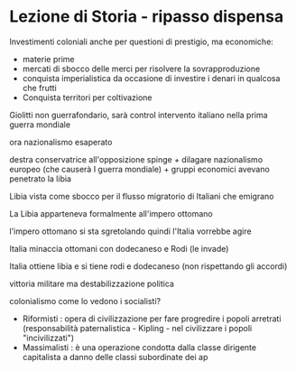 # Lezione di Storia - ripasso dispensa

Investimenti coloniali anche per questioni di prestigio, ma economiche:
* materie prime
* mercati di sbocco delle merci per  risolvere la sovrapproduzione
* conquista imperialistica da occasione di investire i denari in qualcosa che frutti
* Conquista territori per coltivazione

Giolitti non guerrafondario, sarà control intervento italiano nella prima guerra mondiale



ora nazionalismo esaperato


destra conservatrice all'opposizione spinge + dilagare nazionalismo europeo (che causerà I guerra mondiale) + gruppi economici avevano penetrato la libia


Libia vista come sbocco per il flusso migratorio di Italiani che emigrano

La Libia apparteneva formalmente all'impero ottomano

l'impero ottomano si sta sgretolando quindi l'Italia vorrebbe agire

Italia minaccia ottomani con dodecaneso e Rodi (le invade)

Italia ottiene libia e si tiene rodi e dodecaneso (non rispettando gli accordi)


vittoria militare ma destabilizzazione politica

colonialismo
come lo vedono i socialisti?

* Riformisti : opera di civilizzazione per fare progredire i popoli arretrati (responsabilità paternalistica - Kipling - nel civilizzare i popoli "incivilizzati")
* Massimalisti : è una operazione condotta dalla classe dirigente capitalista a danno delle classi subordinate dei ap
<!--stackedit_data:
eyJoaXN0b3J5IjpbLTY0NDY4MTMzNF19
-->